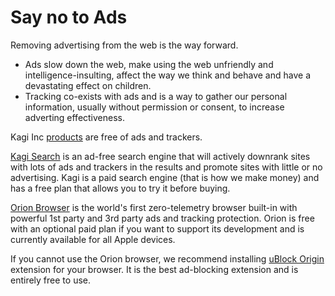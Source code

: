 # Say no to Ads

Removing advertising from the web is the way forward.

- Ads slow down the web, make using the web unfriendly and intelligence-insulting, affect the way we think and behave and have a devastating effect on children.
- Tracking co-exists with ads and is a way to gather our personal information, usually without permission or consent, to increase adverting effectiveness. 

Kagi Inc [products](./products.md) are free of ads and trackers.

[Kagi Search](https://kagi.com) is an ad-free search engine that will actively downrank sites with lots of ads and trackers in the results and promote sites with little or no advertising. Kagi is a paid search engine (that is how we make money) and has a free plan that allows you to try it before buying.

[Orion Browser](https://browser.kagi.com) is the world's first zero-telemetry browser built-in with powerful 1st party and 3rd party ads and tracking protection. Orion is free with an optional paid plan if you want to support its development and is currently available for all Apple devices.

If you cannot use the Orion browser, we recommend installing [uBlock
Origin](https://ublockorigin.com/) extension for your browser. It is the best ad-blocking extension and is entirely free
to use.

 
